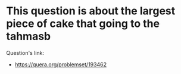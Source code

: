 # This question is about the largest piece of cake that going to the tahmasb

Question's link:
- https://quera.org/problemset/193462
